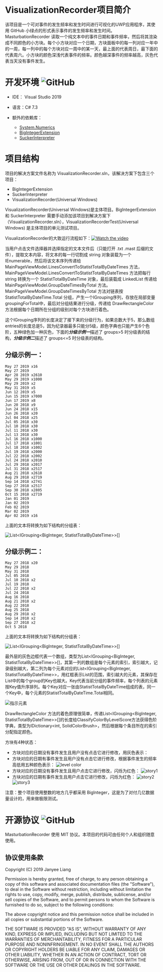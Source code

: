 # VisualizationRecorder项目简介
该项目是一个可对事件的发生频率和发生时间进行可视化的UWP应用程序，其使用 GitHub 小绿点的形式表示事件的发生频率和发生时间。MasturbationRecorder 读取一个纯文本中的事件日期和事件频率，然后将其渲染成不同颜色的小方块。每个小方块对应一个日期，方块面板中的每一列对应一年中的一周，每一列中的每个方块对应一周中的某一天，最上面的代表周日，最下面的代表周六。小方块的颜色深浅代表事件的频率。颜色越深事件的频率越高，灰色代表当天没有事件发生。

# 开发环境  ![GitHub](https://img.shields.io/badge/csharp-7.3-blue.svg)
+ IDE： Visual Studio 2019
+ 语言：C# 7.3
+ 额外的依赖库：
  + [System.Numerics][1]
  + [BigIntegerExtension][2]
  + [SuckerInterpreter][3]
  
  [1]: https://docs.microsoft.com/en-us/dotnet/api/system.numerics?view=netframework-4.8
  [2]: https://github.com/LiangJianyi/SundryUtilty/tree/master/.NET%20Standard/BigIntegerExtension
  [3]: https://github.com/LiangJianyi/SundryUtilty/tree/master/.NET%20Standard/Sucker
  
# 项目结构
项目的解决方案文件名称为 VisualizationRecorder.sln，该解决方案下包含三个项目：
+ BigIntegerExtension
+ SuckerInterpreter
+ VisualizationRecorder(Universal Windows)

VisualizationRecorder(Universal Windows)是主体项目。BigIntegerExtension 和 SuckerInterpreter 需要手动添加该项目到解决方案下（VisualizationRecorder.sln），VisualizationRecorderTest(Universal Windows) 是主体项目的单元测试项目。

VisualizationRecorder的大致运行流程如下：[![Watch the video](https://github.com/LiangJianyi/liangjianyi.github.io/blob/master/vedio/VisualizationRecorderSlashVedioFrame.png)](https://youtu.be/VsvTEOE04bs)

当用户点击文件选择器并选择指定的文本文件后（只能打开 .txt .mast 后缀的文件），提取文本内容，将文本的每一行切割成 string 对象装载为一个 IEnumerable<string>，然后将该文本序列传递给 MainPageViewModel.LinesConvertToStatistTotalByDateTimes 方法，MainPageViewModel.LinesConvertToStatistTotalByDateTimes 方法把每行 string 转换为一个 StatistTotalByDateTime 对象，最后装载成 LinkedList<StatistTotalByDateTime> 传递给 MainPageViewModel.GroupDateTimesByTotal 方法。MainPageViewModel.GroupDateTimesByTotal 方法对链表按 StatistTotalByDateTime.Total 分组，产生一个IGrouping序列，存放在局部变量groupingForTotal中，最后对分组结果进行分级，传递给 DrawRectangleColor 方法根据每个日期所在分组的级别对每个方块进行着色。
  
这个IGrouping序列的长度决定了接下来的分级行为，如果总数大于5，那么数组entries的长度总是5，因为纪录器最多只能分5级，颜色字典也只能产生6个色阶，五种绿色加一种灰色，下面的***分级示例一***描述了 groups>5 时分级表的结构，***分级示例二***描述了 groups<=5 时分级表的结构。
  
## 分级示例一：

```
May 27 2019 x16
May 27 2019
Apr 28 2019 x2610
May 29 2019 x1000
May 29 2019 x2
May 31 2019 x5
Jun 12 2019 x5
Jun 15 2019 x7000
Jun 17 2019 x8
Jun 20 2018 x9
Jun 24 2018 x15
Jun 26 2018 x20
Jul 04 2018 x25
Jul 05 2018 x30
Jul 10 2018 x30
Jul 11 2018 x30
Jul 13 2018 x30
Jul 16 2018 x1000
Jul 17 2018 x1001
Jul 18 2018 x1002
Jul 19 2018 x2000
Jul 22 2018 x2002
Jul 24 2018 x2010
Jul 29 2018 x2017
Jul 31 2018 x2517
Aug 21 2018 x2618
Aug 29 2018 x2719
Sep 14 2018 x2741
Sep 27 2018 x2517
Sep 30 2018 x2805
Oct 15 2018 x2719
Jan 01 2019
Jan 02 2019
Feb 02 2019
Mar 02 2019
Apr 02 2019 x16
```

上面的文本将转换为如下结构的分组表：

![List<IGrouping<BigInteger, StatistTotalByDateTime>>[]](https://github.com/LiangJianyi/liangjianyi.github.io/raw/master/image/%E5%88%86%E7%BA%A7%E8%A1%A8%E7%BB%93%E6%9E%84.jpg)


## 分级示例二：

```
May 27 2018 x20
May 29 2018
May 31 2018
Jul 05 2018
Jul 10 2018 x2
Jul 19 2018
Jul 22 2018 x2
Jul 24 2018
Aug 16 2018
Aug 21 2018 x2
Aug 22 2018
Aug 25 2018
Aug 29 2018 x2
Sep 14 2018 x2
Sep 27 2018 x2
Oct 5 2018
```

上面的文本将转换为如下结构的分组表：

![List<IGrouping<BigInteger, StatistTotalByDateTime>>[]](https://github.com/LiangJianyi/liangjianyi.github.io/raw/master/image/%E5%88%86%E7%BA%A7%E8%A1%A8%E7%BB%93%E6%9E%842.jpg)


最外层的灰色边框代表一个数组，类型为List<IGrouping<BigInteger, StatistTotalByDateTime>>[]，其第一列的数组是每个元素的索引，索引越大，记录级别越大，第二列为每个元素对应的List<IGrouping<BigInteger, StatistTotalByDateTime>>，用红框表示List的范围，索引越大的元素，其保存在List中的每个group的Key也越大。Key代表当前分组的事件频率，每个列表的元素按Key值升序排列。每个Key对应一张由StatistTotalByDateTime组成的表，同一个Key中，每个元素的StatistTotalByDateTime.Total相同。

![指示元素](https://github.com/LiangJianyi/liangjianyi.github.io/raw/master/image/%E6%8C%87%E7%A4%BA%E5%85%83%E7%B4%A0.jpg)

DrawRectangleColor 方法的着色原理很简单，传递List<IGrouping<BigInteger, StatistTotalByDateTime>>[]的长度给ClassifyColorByLevelScore方法获得色阶字典，类型为IDictionary<int, SolidColorBrush>，然后根据每个条目所在的索引分配指定颜色。

方块有4种状态：
+ 方块对应的日期没有事件发生且用户没有点击它进行修改，用灰色表示：
+ 方块对应的日期有事件发生且用户没有点击它进行修改，根据事件发生的频率高低用五种颜色表示：
![level color](https://github.com/LiangJianyi/liangjianyi.github.io/blob/master/image/level%20color.png)
+ 方块对应的日期没有事件发生且用户点击它进行修改，闪烁为红色：
![story1](https://github.com/LiangJianyi/liangjianyi.github.io/blob/master/image/story1.gif)
+ 方块对应的日期有事件发生且用户点击它进行修改，闪烁为红色： 
![story2](https://github.com/LiangJianyi/liangjianyi.github.io/blob/master/image/story2.gif) 
![story3](https://github.com/LiangJianyi/liangjianyi.github.io/blob/master/image/story3.gif)

  
注意：整个项目使用整数的地方几乎都采用 BigInteger，这是为了对付几亿数据量设计的，用来做极限测试。

# 开源协议  ![GitHub](https://img.shields.io/github/license/Liangjianyi/MasturbationRecorder.svg?style=popout)
MasturbationRecorder 使用 MIT 协议。本项目的代码可由任何个人和组织随意使用。

## 协议使用条款

Copyright (C) 2019 Janyee Liang

Permission is hereby granted, free of charge, to any person obtaining a copy of this software and associated documentation files (the "Software"), to deal in the Software without restriction, including without limitation the rights to use, copy, modify, merge, publish, distribute, sublicense, and/or sell copies of the Software, and to permit persons to whom the Software is furnished to do so, subject to the following conditions:

The above copyright notice and this permission notice shall be included in all copies or substantial portions of the Software.

THE SOFTWARE IS PROVIDED "AS IS", WITHOUT WARRANTY OF ANY KIND, EXPRESS OR IMPLIED, INCLUDING BUT NOT LIMITED TO THE WARRANTIES OF MERCHANTABILITY, FITNESS FOR A PARTICULAR PURPOSE AND NONINFRINGEMENT. IN NO EVENT SHALL THE AUTHORS OR COPYRIGHT HOLDERS BE LIABLE FOR ANY CLAIM, DAMAGES OR OTHER LIABILITY, WHETHER IN AN ACTION OF CONTRACT, TORT OR OTHERWISE, ARISING FROM, OUT OF OR IN CONNECTION WITH THE SOFTWARE OR THE USE OR OTHER DEALINGS IN THE SOFTWARE. 
